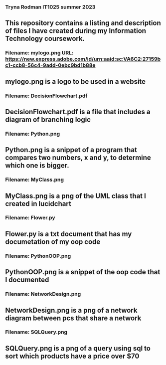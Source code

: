 ### Tryna Rodman IT1025 summer 2023
## This repository contains a listing and description of files I have created during my Information Technology coursework.  

### Filename: mylogo.png URL: https://new.express.adobe.com/id/urn:aaid:sc:VA6C2:27159bc1-ccb8-56c4-9add-0ebc9bd1b88e 
## mylogo.png is a logo to be used in a website  

### Filename: DecisionFlowchart.pdf 
## DecisionFlowchart.pdf is a file that includes a diagram of branching logic  

### Filename: Python.png
##  Python.png is a snippet of a program that compares two numbers, x and y, to determine which one is bigger. 

### Filename: MyClass.png
## MyClass.png is a png of the UML class that I created in lucidchart

### Filename: Flower.py 
## Flower.py is a txt document that has my documetation of my oop code 

### Filename: PythonOOP.png 
## PythonOOP.png is a snippet of the oop code that I documented  

### Filename: NetworkDesign.png 
## NetworkDesign.png is a png of a network diagram between pcs that share a network 

### Filename: SQLQuery.png 
## SQLQuery.png is a png of a query using sql to sort which products have a price over $70 
